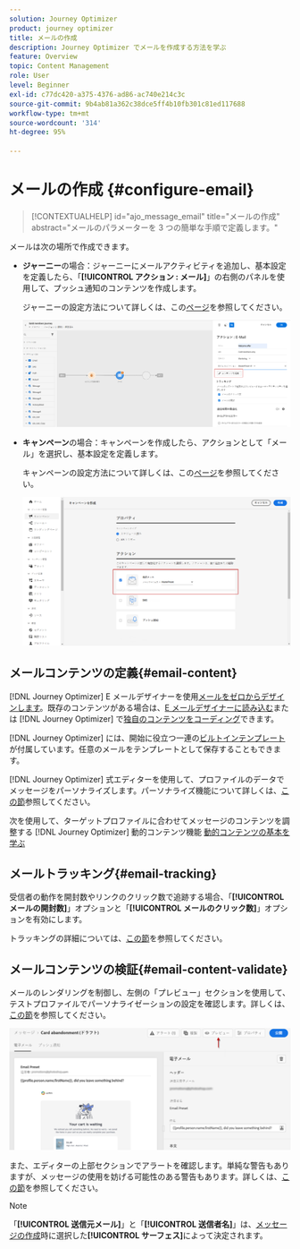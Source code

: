 ```yaml
---
solution: Journey Optimizer
product: journey optimizer
title: メールの作成
description: Journey Optimizer でメールを作成する方法を学ぶ
feature: Overview
topic: Content Management
role: User
level: Beginner
exl-id: c77dc420-a375-4376-ad86-ac740e214c3c
source-git-commit: 9b4ab81a362c38dce5ff4b10fb301c81ed117688
workflow-type: tm+mt
source-wordcount: '314'
ht-degree: 95%

---
```


# メールの作成 {#configure-email}

>[!CONTEXTUALHELP]
>id="ajo_message_email"
>title="メールの作成"
>abstract="メールのパラメーターを 3 つの簡単な手順で定義します。"

メールは次の場所で作成できます。

* **ジャーニー**&#x200B;の場合：ジャーニーにメールアクティビティを追加し、基本設定を定義したら、「**[!UICONTROL アクション : メール]**」の右側のパネルを使用して、プッシュ通知のコンテンツを作成します。

   ジャーニーの設定方法について詳しくは、この[ページ](../building-journeys/journey-gs.md)を参照してください。

   ![](assets/email-edit-content.png)

* **キャンペーン**&#x200B;の場合：キャンペーンを作成したら、アクションとして「メール」を選択し、基本設定を定義します。

   キャンペーンの設定方法について詳しくは、この[ページ](../campaigns/create-campaign.md#configure)を参照してください。

   ![](assets/email_campaign.png)

## メールコンテンツの定義{#email-content}

[!DNL Journey Optimizer] E メールデザイナーを使用[メールをゼロからデザインします](../design/create-email-content.md)。既存のコンテンツがある場合は、[E メールデザイナーに読み込む](../design/existing-content.md)または [!DNL Journey Optimizer] で[独自のコンテンツをコーディング](../design/code-content.md)できます。

[!DNL Journey Optimizer] には、開始に役立つ一連の[ビルトインテンプレート](../design/email-templates.md)が付属しています。任意のメールをテンプレートとして保存することもできます。

[!DNL Journey Optimizer] 式エディターを使用して、プロファイルのデータでメッセージをパーソナライズします。パーソナライズ機能について詳しくは、[この節](../personalization/personalize.md)参照してください。

次を使用して、ターゲットプロファイルに合わせてメッセージのコンテンツを調整する [!DNL Journey Optimizer] 動的コンテンツ機能 [動的コンテンツの基本を学ぶ](../personalization/get-started-dynamic-content.md)

## メールトラッキング{#email-tracking}

受信者の動作を開封数やリンクのクリック数で追跡する場合、「**[!UICONTROL メールの開封数]**」オプションと「**[!UICONTROL メールのクリック数]**」オプションを有効にします。

トラッキングの詳細については、[この節](../design/message-tracking.md)を参照してください。

## メールコンテンツの検証{#email-content-validate}

メールのレンダリングを制御し、左側の「プレビュー」セクションを使用して、テストプロファイルでパーソナライゼーションの設定を確認します。詳しくは、[この節](../design/preview.md)を参照してください。

![](assets/messages-simple-preview.png)


また、エディターの上部セクションでアラートを確認します。単純な警告もありますが、メッセージの使用を妨げる可能性のある警告もあります。詳しくは、[この節](alerts.md)を参照してください。


>[!NOTE]
>
>「**[!UICONTROL 送信元メール]**」と「**[!UICONTROL 送信者名]**」は、[メッセージの作成](get-started-content.md)時に選択した&#x200B;**[!UICONTROL サーフェス]**&#x200B;によって決定されます。

